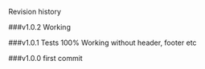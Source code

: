 Revision history


###v1.0.2
Working

###v1.0.1
Tests 100%
Working without header, footer etc


###v1.0.0
first commit
